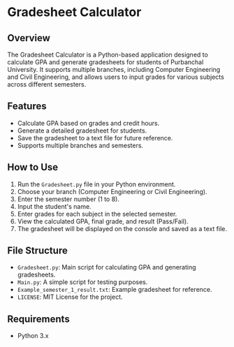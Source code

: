 # Gradesheet Calculator

## Overview
The Gradesheet Calculator is a Python-based application designed to calculate GPA and generate gradesheets for students of Purbanchal University. It supports multiple branches, including Computer Engineering and Civil Engineering, and allows users to input grades for various subjects across different semesters.

## Features
- Calculate GPA based on grades and credit hours.
- Generate a detailed gradesheet for students.
- Save the gradesheet to a text file for future reference.
- Supports multiple branches and semesters.

## How to Use
1. Run the `Gradesheet.py` file in your Python environment.
2. Choose your branch (Computer Engineering or Civil Engineering).
3. Enter the semester number (1 to 8).
4. Input the student's name.
5. Enter grades for each subject in the selected semester.
6. View the calculated GPA, final grade, and result (Pass/Fail).
7. The gradesheet will be displayed on the console and saved as a text file.

## File Structure
- `Gradesheet.py`: Main script for calculating GPA and generating gradesheets.
- `Main.py`: A simple script for testing purposes.
- `Example_semester_1_result.txt`: Example gradesheet for reference.
- `LICENSE`: MIT License for the project.

## Requirements
- Python 3.x
